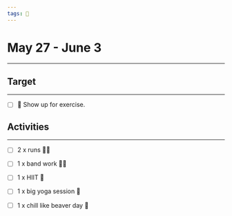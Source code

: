 ```yaml
---
tags: 📆
---
```


# May 27 - June 3
---


## Target
---

- [ ] 🥇 Show up for exercise.


## Activities
---

- [ ] 2 x runs 🏃‍♀
- [ ] 1 x band work 🏋‍♀
- [ ] 1 x HIIT 🥇
- [ ] 1 x big yoga session 🍱
- [ ] 1 x chill like beaver day 🦫

